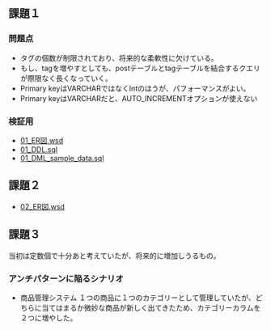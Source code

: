 ## 課題１
### 問題点
- タグの個数が制限されており、将来的な柔軟性に欠けている。
- もし、tagを増やすとしても、postテーブルとtagテーブルを結合するクエリが際限なく長くなっていく。
- Primary keyはVARCHARではなくIntのほうが、パフォーマンスがよい。
- Primary keyはVARCHARだと、AUTO_INCREMENTオプションが使えない
### 検証用
- [01_ER図.wsd](./01_ER%E5%9B%B3.wsd)
- [01_DDL.sql](./01_DDL.sql)
- [01_DML_sample_data.sql](./01_DML_sample_data.sql)

## 課題２
- [02_ER図.wsd](./01_ER%E5%9B%B3.wsd)

## 課題３
当初は定数個で十分あと考えていたが、将来的に増加しうるもの。
### アンチパターンに陥るシナリオ
- 商品管理システム
１つの商品に１つのカテゴリーとして管理していたが、どちらに当てはまるか微妙な商品が新しく出てきたため、カテゴリーカラムを２つに増やした。
